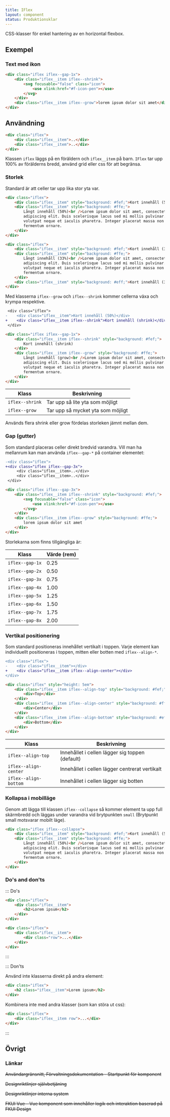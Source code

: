 ```yaml
---
title: IFlex
layout: component
status: Produktionsklar
---
```


CSS-klasser för enkel hantering av en horizontal flexbox.

## Exempel

### Text med ikon

```html
<div class="iflex iflex--gap-1x">
    <div class="iflex__item iflex--shrink">
        <svg focusable="false" class="icon">
            <use xlink:href="#f-icon-pen"></use>
        </svg>
    </div>
    <div class="iflex__item iflex--grow">lorem ipsum dolor sit amet</div>
</div>
```

## Användning

```html raw
<div class="iflex">
    <div class="iflex__item">..</div>
    <div class="iflex__item">..</div>
</div>
```

Klassen `iflex` läggs på en föräldern och `iflex__item` på barn.
`IFlex` tar upp 100% av förälderns bredd, använd grid eller css för att begränsa.

### Storlek

Standard är att celler tar upp lika stor yta var.

```html
<div class="iflex">
    <div class="iflex__item" style="background: #fef;">Kort innehåll (50%)</div>
    <div class="iflex__item" style="background: #ffe;">
        Långt innehåll (50%)<br />Lorem ipsum dolor sit amet, consectetur
        adipiscing elit. Duis scelerisque lacus sed mi mollis pulvinar. Donec
        volutpat neque et iaculis pharetra. Integer placerat massa non libero
        fermentum ornare.
    </div>
</div>
```

```html
<div class="iflex">
    <div class="iflex__item" style="background: #fef;">Kort innehåll (33%)</div>
    <div class="iflex__item" style="background: #ffe;">
        Långt innehåll (33%)<br />Lorem ipsum dolor sit amet, consectetur
        adipiscing elit. Duis scelerisque lacus sed mi mollis pulvinar. Donec
        volutpat neque et iaculis pharetra. Integer placerat massa non libero
        fermentum ornare.
    </div>
    <div class="iflex__item" style="background: #eff;">Kort innehåll (33%)</div>
</div>
```

Med klasserna `iflex--grow` och `iflex--shrink` kommer cellerna växa och krympa respektive.

```diff raw
 <div class="iflex">
-    <div class="iflex__item">Kort innehåll (50%)</div>
+    <div class="iflex__item iflex--shrink">Kort innehåll (shrink)</div>
 </div>
```

```html
<div class="iflex iflex--gap-1x">
    <div class="iflex__item iflex--shrink" style="background: #fef;">
        Kort innehåll (shrink)
    </div>
    <div class="iflex__item iflex--grow" style="background: #ffe;">
        Långt innehåll (grow)<br />Lorem ipsum dolor sit amet, consectetur
        adipiscing elit. Duis scelerisque lacus sed mi mollis pulvinar. Donec
        volutpat neque et iaculis pharetra. Integer placerat massa non libero
        fermentum ornare.
    </div>
</div>
```

| Klass           | Beskrivning                       |
| --------------- | --------------------------------- |
| `iflex--shrink` | Tar upp så lite yta som möjligt   |
| `iflex--grow`   | Tar upp så mycket yta som möjligt |

Används flera shrink eller grow fördelas storleken jämnt mellan dem.

### Gap (gutter)

Som standard placeras celler direkt bredvid varandra.
Vill man ha mellanrum kan man använda `iflex--gap-*` på container elementet:

```diff raw
-<div class="iflex">
+<div class="iflex iflex--gap-3x">
     <div class="iflex__item>..</div>
     <div class="iflex__item>..</div>
 </div>
```

```html
<div class="iflex iflex--gap-3x">
    <div class="iflex__item iflex--shrink" style="background: #fef;">
        <svg focusable="false" class="icon">
            <use xlink:href="#f-icon-pen"></use>
        </svg>
    </div>
    <div class="iflex__item iflex--grow" style="background: #ffe;">
        lorem ipsum dolor sit amet
    </div>
</div>
```

Storlekarna som finns tillgängliga är:

| Klass           | Värde (rem) |
| --------------- | ----------- |
| `iflex--gap-1x` | 0.25        |
| `iflex--gap-2x` | 0.50        |
| `iflex--gap-3x` | 0.75        |
| `iflex--gap-4x` | 1.00        |
| `iflex--gap-5x` | 1.25        |
| `iflex--gap-6x` | 1.50        |
| `iflex--gap-7x` | 1.75        |
| `iflex--gap-8x` | 2.00        |

### Vertikal positionering

Som standard positioneras innehållet vertikalt i toppen.
Varje element kan individuellt positioneras i toppen, mitten eller botten med `iflex--align-*`.

```diff raw
<div class="iflex">
-    <div class="iflex__item"></div>
+    <div class="iflex__item iflex--align-center"></div>
</div>
```

```html
<div class="iflex" style="height: 5em">
    <div class="iflex__item iflex--align-top" style="background: #fef;">
        <div>Top</div>
    </div>
    <div class="iflex__item iflex--align-center" style="background: #ffe;">
        <div>Center</div>
    </div>
    <div class="iflex__item iflex--align-bottom" style="background: #eff;">
        <div>Bottom</div>
    </div>
</div>
```

| Klass                 | Beskrivning                                     |
| --------------------- | ----------------------------------------------- |
| `iflex--align-top`    | Innehållet i cellen lägger sig toppen (default) |
| `iflex--align-center` | Innehållet i cellen lägger centrerat vertikalt  |
| `iflex--align-bottom` | Innehållet i cellen lägger sig botten           |

### Kollapsa i mobilläge

Genom att lägga till klassen `iflex--collapse` så kommer element ta upp full skärmbredd och läggas under varandra vid brytpunkten `small` (Brytpunkt small motsvarar mobilt läge).

```html
<div class="iflex iflex--collapse">
    <div class="iflex__item" style="background: #fef;">Kort innehåll (50%)</div>
    <div class="iflex__item" style="background: #ffe;">
        Långt innehåll (50%)<br />Lorem ipsum dolor sit amet, consectetur
        adipiscing elit. Duis scelerisque lacus sed mi mollis pulvinar. Donec
        volutpat neque et iaculis pharetra. Integer placerat massa non libero
        fermentum ornare.
    </div>
</div>
```

### Do's and don'ts

::: Do's

```html raw
<div class="iflex">
    <div class="iflex__item">
        <h2>Lorem ipsum</h2>
    </div>
</div>
```

```html raw
<div class="iflex">
    <div class="iflex__item">
        <div class="row">...</div>
    </div>
</div>
```

:::

::: Don'ts

Använd inte klasserna direkt på andra element:

```html raw
<div class="iflex">
    <h2 class="iflex__item">Lorem ipsum</h2>
</div>
```

Kombinera inte med andra klasser (som kan störa ut css):

```html raw
<div class="iflex">
    <div class="iflex__item row">...</div>
</div>
```

:::

## Övrigt

### Länkar

~~Användargränsnitt, Förvaltningsdokumentation - Startpunkt för komponent~~

~~Designriktlinjer självbetjäning~~

~~Designriktlinjer interna system~~

~~FKUI Vue - Vue komponent som innehåller logik och interaktion baserad på FKUI Design~~
